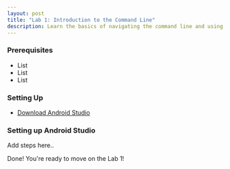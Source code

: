 ```yaml
---
layout: post
title: "Lab 1: Introduction to the Command Line"
description: Learn the basics of navigating the command line and using VI
---
```



### Prerequisites

* List
* List
* List


### Setting Up

* [Download Android Studio][android-install]

### Setting up Android Studio

Add steps here..



Done! You're ready to move on the Lab 1!

[android-install]: https://developer.android.com/studio
